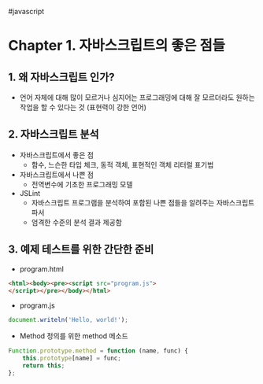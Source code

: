#javascript
# Chapter 1. 자바스크립트의 좋은 점들

## 1. 왜 자바스크립트 인가?
* 언어 자체에 대해 많이 모르거나 심지어는 프로그래밍에 대해 잘 모르더라도 원하는 작업을 할 수 있다는 것 (표현력이 강한 언어)


## 2. 자바스크립트 분석
* 자바스크립트에서 좋은 점
  - 함수, 느슨한 타입 체크, 동적 객체, 표현적인 객체 리터럴 표기법
* 자바스크립트에서 나쁜 점
  - 전역변수에 기초한 프로그래밍 모델
* JSLint
  - 자바스크립트 프로그램을 분석하여 포함된 나쁜 점들을 알려주는 자바스크립트 파서
  - 엄격한 수준의 분석 결과 제공함

## 3. 예제 테스트를 위한 간단한 준비
* program.html

```html
<html><body><pre><script src="program.js">
</script></pre></body></html>
```

* program.js

```js
document.writeln('Hello, world!');
```

* Method 정의를 위한 method 메소드

```js
Function.prototype.method = function (name, func) {
    this.prototype[name] = func;
    return this;
};
```


